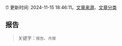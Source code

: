 :alarm_clock: 更新时间: 2024-11-15 18:46:11。[文章来源](/README.md)、[文章分类](/TAGS.md)

## 报告


> 关键字：`报告`、`月报`



